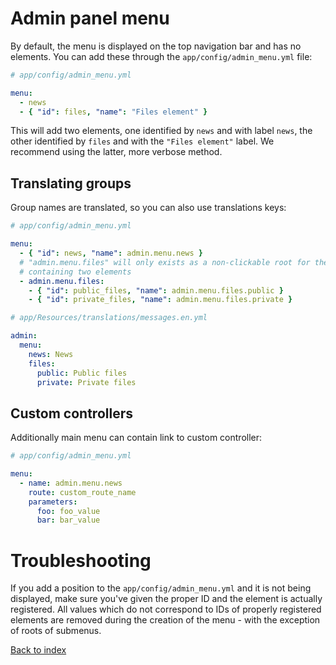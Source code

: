 # Admin panel menu

By default, the menu is displayed on the top navigation bar and has no elements.
You can add these through the ``app/config/admin_menu.yml`` file:

```yaml
# app/config/admin_menu.yml

menu:
  - news
  - { "id": files, "name": "Files element" }
```

This will add two elements, one identified by `news` and with label `news`, the
other identified by `files` and with the `"Files element"` label. We recommend using
the latter, more verbose method.

## Translating groups

Group names are translated, so you can also use translations keys:

```yaml
# app/config/admin_menu.yml

menu:
  - { "id": news, "name": admin.menu.news }
  # "admin.menu.files" will only exists as a non-clickable root for the submenu,
  # containing two elements
  - admin.menu.files:
    - { "id": public_files, "name": admin.menu.files.public }
    - { "id": private_files, "name": admin.menu.files.private }
```

```yaml
# app/Resources/translations/messages.en.yml

admin:
  menu:
    news: News
    files:
      public: Public files
      private: Private files
```

## Custom controllers

Additionally main menu can contain link to custom controller:

```yaml
# app/config/admin_menu.yml

menu:
  - name: admin.menu.news
    route: custom_route_name
    parameters:
      foo: foo_value
      bar: bar_value
```

# Troubleshooting

If you add a position to the ``app/config/admin_menu.yml`` and it is not being
displayed, make sure you've given the proper ID and the element is actually registered.
All values which do not correspond to IDs of properly registered elements are removed during
the creation of the menu - with the exception of roots of submenus.

[Back to index](index.md)
